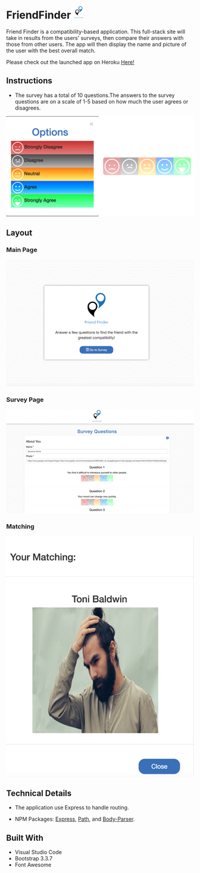 # FriendFinder <img src="app/public/images/logo.png" width="28"/>

Friend Finder is a compatibility-based application. This full-stack site will take in results from the users' surveys, then compare their answers with those from other users. The app will then display the name and picture of the user with the best overall match.

Please check out the launched app on Heroku [Here!](https://ancient-savannah-73863.herokuapp.com/)

## Instructions 

* The survey has a total of 10 questions.The answers to the survey questions are on a scale of 1-5 based on how much the user agrees or disagrees.

![Instructions](app/public/images/scAnswer.png)

## Layout 

### Main Page 

![Main Page](app/public/images/scMain.png)

### Survey Page 

![Survey Page](app/public/images/scSurvey.png)

### Matching

![Modal Matching](app/public/images/scMatch.png)

## Technical Details 

* The application use Express to handle routing. 

* NPM Packages: [Express](https://www.npmjs.com/package/express), [Path](https://www.npmjs.com/package/path), and [Body-Parser](https://www.npmjs.com/package/body-parser). 

## Built With 
* Visual Studio Code
* Bootstrap 3.3.7
* Font Awesome